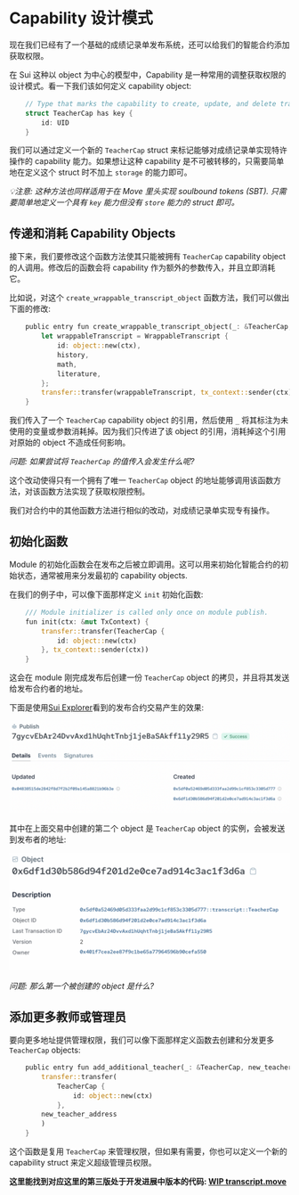 # Capability 设计模式

现在我们已经有了一个基础的成绩记录单发布系统，还可以给我们的智能合约添加获取权限。

在 Sui 这种以 object 为中心的模型中，Capability 是一种常用的调整获取权限的设计模式。看一下我们该如何定义 capability object:

```rust
    // Type that marks the capability to create, update, and delete transcripts
    struct TeacherCap has key {
        id: UID
    }
```

我们可以通过定义一个新的 `TeacherCap` struct 来标记能够对成绩记录单实现特许操作的 capability 能力。如果想让这种 capability 是不可被转移的，只需要简单地在定义这个 struct 时不加上 `storage` 的能力即可。

*💡注意: 这种方法也同样适用于在 Move 里头实现 soulbound tokens (SBT). 只需要简单地定义一个具有 `key` 能力但没有 `store` 能力的 struct 即可。*

## 传递和消耗 Capability Objects

接下来，我们要修改这个函数方法使其只能被拥有 `TeacherCap` capability object 的人调用。修改后的函数会将 capability 作为额外的参数传入，并且立即消耗它。

比如说，对这个 `create_wrappable_transcript_object` 函数方法，我们可以做出下面的修改:

```rust
    public entry fun create_wrappable_transcript_object(_: &TeacherCap, history: u8, math: u8, literature: u8, ctx: &mut TxContext) {
        let wrappableTranscript = WrappableTranscript {
            id: object::new(ctx),
            history,
            math,
            literature,
        };
        transfer::transfer(wrappableTranscript, tx_context::sender(ctx))
    }
```

我们传入了一个 `TeacherCap` capability object 的引用，然后使用 `_` 将其标注为未使用的变量或参数消耗掉。因为我们只传进了该 object 的引用，消耗掉这个引用对原始的 object 不造成任何影响。

*问题: 如果尝试将 `TeacherCap` 的值传入会发生什么呢?*

这个改动使得只有一个拥有了唯一 `TeacherCap` object 的地址能够调用该函数方法，对该函数方法实现了获取权限控制。

我们对合约中的其他函数方法进行相似的改动，对成绩记录单实现专有操作。

## 初始化函数

Module 的初始化函数会在发布之后被立即调用。这可以用来初始化智能合约的初始状态，通常被用来分发最初的 capability objects.

在我们的例子中，可以像下面那样定义 `init` 初始化函数:

```rust
    /// Module initializer is called only once on module publish.
    fun init(ctx: &mut TxContext) {
        transfer::transfer(TeacherCap {
            id: object::new(ctx)
        }, tx_context::sender(ctx))
    }
```

这会在 module 刚完成发布后创建一份 `TeacherCap` object 的拷贝，并且将其发送给发布合约者的地址。

下面是使用[Sui Explorer](../../unit-one/lessons/6_hello_world.md#viewing-the-object-with-sui-explorer)看到的发布合约交易产生的效果:

![Publish Output](../images/publish.png)

其中在上面交易中创建的第二个 object 是 `TeacherCap` object 的实例，会被发送到发布者的地址:

![Teacher Cap](../images/teachercap.png)

*问题: 那么第一个被创建的 object 是什么?*

## 添加更多教师或管理员

要向更多地址提供管理权限，我们可以像下面那样定义函数去创建和分发更多 `TeacherCap` objects:

```rust
    public entry fun add_additional_teacher(_: &TeacherCap, new_teacher_address: address, ctx: &mut TxContext){
        transfer::transfer(
            TeacherCap {
                id: object::new(ctx)
            },
        new_teacher_address
        )
    }
```

这个函数是复用 `TeacherCap` 来管理权限，但如果有需要，你也可以定义一个新的 capability struct 来定义超级管理员权限。

**这里能找到对应这里的第三版处于开发进展中版本的代码: [WIP transcript.move](../example_projects/transcript/sources/transcript_3.move_wip)**
